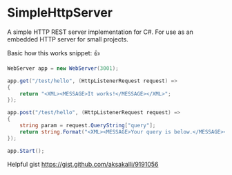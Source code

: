 # SimpleHttpServer
A simple HTTP REST server implementation for C#. For use as an embedded HTTP server for small projects.

Basic how this works snippet: :+1:

```csharp
WebServer app = new WebServer(3001);

app.get("/test/hello", (HttpListenerRequest request) =>
{
    return "<XML><MESSAGE>It works!</MESSAGE></XML>";
});

app.post("/test/hello", (HttpListenerRequest request) =>
{
    string param = request.QueryString["query"];
    return string.Format("<XML><MESSAGE>Your query is below.</MESSAGE><QUERY>{0}</QUERY></XML>", param);
});

app.Start();
```

Helpful gist https://gist.github.com/aksakalli/9191056
